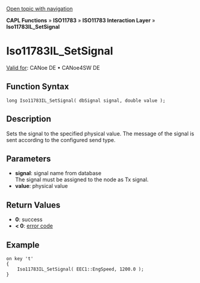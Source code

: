 [Open topic with navigation](../../../../../../CANoeDEFamily.htm#Topics/CAPLFunctions/ISO11783/ISOInteractionLayer/Functions/CAPLfunctionIso11783ILSetSignal.md)

**CAPL Functions** » **ISO11783** » **ISO11783 Interaction Layer** » **Iso11783IL_SetSignal**

# Iso11783IL_SetSignal

[Valid for](../../../../Shared/FeatureAvailability.md): CANoe DE • CANoe4SW DE

## Function Syntax

```plaintext
long Iso11783IL_SetSignal( dbSignal signal, double value );
```

## Description

Sets the signal to the specified physical value. The message of the signal is sent according to the configured send type.

## Parameters

- **signal**: signal name from database  
  The signal must be assigned to the node as Tx signal.
- **value**: physical value

## Return Values

- **0**: success
- **< 0**: [error code](../../../CAPLfunctionsISOj1939ErrorCodes.md)

## Example

```plaintext
on key 't'
{
    Iso11783IL_SetSignal( EEC1::EngSpeed, 1200.0 );
}
```
